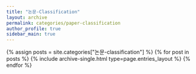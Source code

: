 ```yaml
---
title: "논문-Classification"
layout: archive
permalink: categories/paper-classification
author_profile: true
sidebar_main: true
---
```



{% assign posts = site.categories["논문-classification"] %}
{% for post in posts %} {% include archive-single.html type=page.entries_layout %} {% endfor %}
